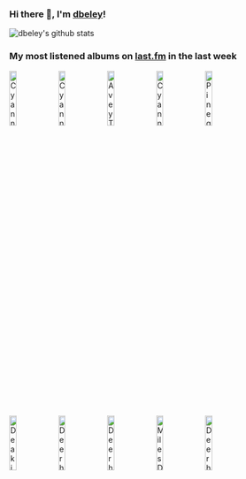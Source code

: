 ### Hi there 👋, I'm [dbeley](https://dbeley.ovh/en)!

![dbeley's github stats](https://github-readme-stats.vercel.app/api?username=dbeley)

### My most listened albums on [last.fm](https://www.last.fm/user/d_beley) in the last week

[<img src='https://lastfm.freetls.fastly.net/i/u/300x300/15418750e270b82608cee11ea2fba6ad.jpg' width='16%' height='16%' alt='Cyann & Ben - Happy like an Autumn Tree'>](https://www.last.fm/music/cyann%2b%2526%2bben/happy%2blike%2ban%2bautumn%2btree)&nbsp;
[<img src='https://lastfm.freetls.fastly.net/i/u/300x300/a42dc4f2e6601e559b407c2c656569d7.jpg' width='16%' height='16%' alt='Cyann & Ben - Spring'>](https://www.last.fm/music/cyann%2b%2526%2bben/spring)&nbsp;
[<img src='https://lastfm.freetls.fastly.net/i/u/300x300/539f33c93103a09deb250b1c14036e7d.jpg' width='16%' height='16%' alt='Avey Tare - Cows on Hourglass Pond'>](https://www.last.fm/music/avey%2btare/cows%2bon%2bhourglass%2bpond)&nbsp;
[<img src='https://lastfm.freetls.fastly.net/i/u/300x300/3a0497b1845946a98f8c3d8cc8b41ee6.jpg' width='16%' height='16%' alt='Cyann & Ben - Sweet Beliefs'>](https://www.last.fm/music/cyann%2b%2526%2bben/sweet%2bbeliefs)&nbsp;
[<img src='https://lastfm.freetls.fastly.net/i/u/300x300/c6629582f276e80e1255fccfdafc734e.jpg' width='16%' height='16%' alt='Pinegrove - Cardinal'>](https://www.last.fm/music/pinegrove/cardinal)&nbsp;
<br>
[<img src='https://lastfm.freetls.fastly.net/i/u/300x300/81019b78032702024d4b0a4f82a38205.jpg' width='16%' height='16%' alt='Deakin - SLEEP CYCLE'>](https://www.last.fm/music/deakin/sleep%2bcycle)&nbsp;
[<img src='https://lastfm.freetls.fastly.net/i/u/300x300/70a35c54fb2d4b75b0febce9614ccf6d.png' width='16%' height='16%' alt='Deerhunter - Halcyon Digest'>](https://www.last.fm/music/deerhunter/halcyon%2bdigest)&nbsp;
[<img src='https://lastfm.freetls.fastly.net/i/u/300x300/d0172045b95bb4013b5fb2e9419b5db1.jpg' width='16%' height='16%' alt='Deerhunter - Microcastle / Weird Era Cont.'>](https://www.last.fm/music/deerhunter/microcastle%2b%252f%2bweird%2bera%2bcont.)&nbsp;
[<img src='https://lastfm.freetls.fastly.net/i/u/300x300/7bb62312e213ff0e68bb5c6cce77111a.jpg' width='16%' height='16%' alt='Miles Davis - Dark Magus'>](https://www.last.fm/music/miles%2bdavis/dark%2bmagus)&nbsp;
[<img src='https://lastfm.freetls.fastly.net/i/u/300x300/d031c8d5b66e453bb8c6b5e10160d603.jpg' width='16%' height='16%' alt='Deerhunter - Cryptograms'>](https://www.last.fm/music/deerhunter/cryptograms)&nbsp;
<br>
